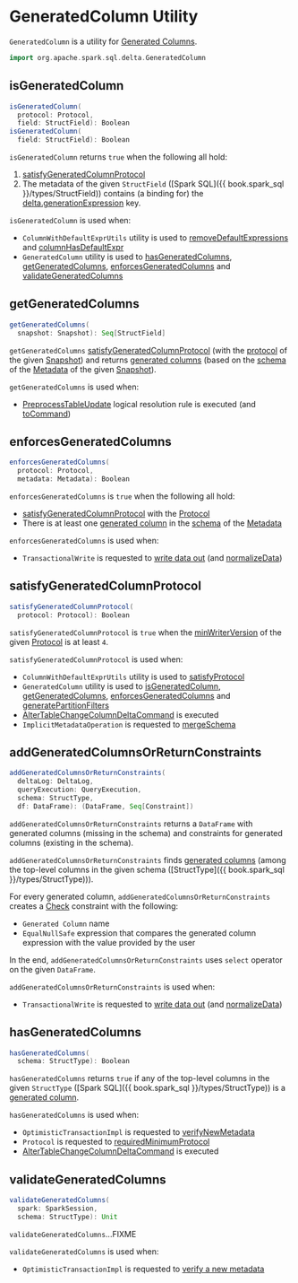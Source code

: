 # GeneratedColumn Utility

`GeneratedColumn` is a utility for [Generated Columns](index.md).

```scala
import org.apache.spark.sql.delta.GeneratedColumn
```

## <span id="isGeneratedColumn"> isGeneratedColumn

```scala
isGeneratedColumn(
  protocol: Protocol,
  field: StructField): Boolean
isGeneratedColumn(
  field: StructField): Boolean
```

`isGeneratedColumn` returns `true` when the following all hold:

1. [satisfyGeneratedColumnProtocol](#satisfyGeneratedColumnProtocol)
1. The metadata of the given `StructField` ([Spark SQL]({{ book.spark_sql }}/types/StructField)) contains (a binding for) the [delta.generationExpression](../DeltaSourceUtils.md#GENERATION_EXPRESSION_METADATA_KEY) key.

`isGeneratedColumn` is used when:

* `ColumnWithDefaultExprUtils` utility is used to [removeDefaultExpressions](../ColumnWithDefaultExprUtils.md#removeDefaultExpressions) and [columnHasDefaultExpr](../ColumnWithDefaultExprUtils.md#columnHasDefaultExpr)
* `GeneratedColumn` utility is used to [hasGeneratedColumns](#hasGeneratedColumns), [getGeneratedColumns](#getGeneratedColumns), [enforcesGeneratedColumns](#enforcesGeneratedColumns) and [validateGeneratedColumns](#validateGeneratedColumns)

## <span id="getGeneratedColumns"> getGeneratedColumns

```scala
getGeneratedColumns(
  snapshot: Snapshot): Seq[StructField]
```

`getGeneratedColumns` [satisfyGeneratedColumnProtocol](#satisfyGeneratedColumnProtocol) (with the [protocol](../Snapshot.md#protocol) of the given [Snapshot](../Snapshot.md)) and returns [generated columns](#isGeneratedColumn) (based on the [schema](../Metadata.md#schema) of the [Metadata](../Snapshot.md#metadata) of the given [Snapshot](../Snapshot.md)).

`getGeneratedColumns` is used when:

* [PreprocessTableUpdate](../PreprocessTableUpdate.md) logical resolution rule is executed (and [toCommand](../PreprocessTableUpdate.md#toCommand))

## <span id="enforcesGeneratedColumns"> enforcesGeneratedColumns

```scala
enforcesGeneratedColumns(
  protocol: Protocol,
  metadata: Metadata): Boolean
```

`enforcesGeneratedColumns` is `true` when the following all hold:

* [satisfyGeneratedColumnProtocol](#satisfyGeneratedColumnProtocol) with the [Protocol](../Protocol.md)
* There is at least one [generated column](#isGeneratedColumn) in the [schema](../Metadata.md#schema) of the [Metadata](../Metadata.md)

`enforcesGeneratedColumns` is used when:

* `TransactionalWrite` is requested to [write data out](../TransactionalWrite.md#writeFiles) (and [normalizeData](../TransactionalWrite.md#normalizeData))

## <span id="satisfyGeneratedColumnProtocol"> satisfyGeneratedColumnProtocol

```scala
satisfyGeneratedColumnProtocol(
  protocol: Protocol): Boolean
```

`satisfyGeneratedColumnProtocol` is `true` when the [minWriterVersion](../Protocol.md#minWriterVersion) of the given [Protocol](../Protocol.md) is at least `4`.

`satisfyGeneratedColumnProtocol` is used when:

* `ColumnWithDefaultExprUtils` utility is used to [satisfyProtocol](../ColumnWithDefaultExprUtils.md#satisfyProtocol)
* `GeneratedColumn` utility is used to [isGeneratedColumn](#isGeneratedColumn), [getGeneratedColumns](#getGeneratedColumns), [enforcesGeneratedColumns](#enforcesGeneratedColumns) and [generatePartitionFilters](#generatePartitionFilters)
* [AlterTableChangeColumnDeltaCommand](../commands/alter/AlterTableChangeColumnDeltaCommand.md) is executed
* `ImplicitMetadataOperation` is requested to [mergeSchema](../ImplicitMetadataOperation.md#mergeSchema)

## <span id="addGeneratedColumnsOrReturnConstraints"> addGeneratedColumnsOrReturnConstraints

```scala
addGeneratedColumnsOrReturnConstraints(
  deltaLog: DeltaLog,
  queryExecution: QueryExecution,
  schema: StructType,
  df: DataFrame): (DataFrame, Seq[Constraint])
```

`addGeneratedColumnsOrReturnConstraints` returns a `DataFrame` with generated columns (missing in the schema) and constraints for generated columns (existing in the schema).

`addGeneratedColumnsOrReturnConstraints` finds [generated columns](#getGenerationExpressionStr) (among the top-level columns in the given schema ([StructType]({{ book.spark_sql }}/types/StructType))).

For every generated column, `addGeneratedColumnsOrReturnConstraints` creates a [Check](../constraints/Constraints.md#Check) constraint with the following:

* `Generated Column` name
* `EqualNullSafe` expression that compares the generated column expression with the value provided by the user

In the end, `addGeneratedColumnsOrReturnConstraints` uses `select` operator on the given `DataFrame`.

`addGeneratedColumnsOrReturnConstraints` is used when:

* `TransactionalWrite` is requested to [write data out](../TransactionalWrite.md#writeFiles) (and [normalizeData](../TransactionalWrite.md#normalizeData))

## <span id="hasGeneratedColumns"> hasGeneratedColumns

```scala
hasGeneratedColumns(
  schema: StructType): Boolean
```

`hasGeneratedColumns` returns `true` if any of the top-level columns in the given `StructType` ([Spark SQL]({{ book.spark_sql }}/types/StructType)) is a [generated column](#isGeneratedColumn).

`hasGeneratedColumns` is used when:

* `OptimisticTransactionImpl` is requested to [verifyNewMetadata](../OptimisticTransactionImpl.md#verifyNewMetadata)
* `Protocol` is requested to [requiredMinimumProtocol](../Protocol.md#requiredMinimumProtocol)
* [AlterTableChangeColumnDeltaCommand](../commands/alter/AlterTableChangeColumnDeltaCommand.md) is executed

## <span id="validateGeneratedColumns"> validateGeneratedColumns

```scala
validateGeneratedColumns(
  spark: SparkSession,
  schema: StructType): Unit
```

`validateGeneratedColumns`...FIXME

`validateGeneratedColumns` is used when:

* `OptimisticTransactionImpl` is requested to [verify a new metadata](../OptimisticTransactionImpl.md#verifyNewMetadata)
